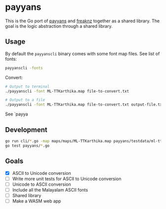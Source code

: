 # payyans

This is the Go port of [payyans](https://github.com/smc/payyans) and [freaknz](https://gitlab.com/kannanvm/freaknz-qt) together as a shared library. The goal is the logic abstraction through a shared library.

## Usage

By default the `payyanscli` binary comes with some font map files. See list of fonts:

```bash
payyanscli -fonts
```

Convert:

```bash
# Output to terminal
./payyanscli -font ML-TTKarthika.map file-to-convert.txt

# Output to a file
./payyanscli -font ML-TTKarthika.map file-to-convert.txt output-file.txt
```

See `payya

## Development

```bash
go run cli/*.go -map maps/maps/ML-TTKarthika.map payyans/testdata/ml-ttkarthika.txt
go test payyans/*.go
```

## Goals

- [x] ASCII to Unicode conversion
- [ ] Write more unit tests for ASCII to Unicode conversion
- [ ] Unicode to ASCII conversion
- [ ] Include all the Malayalam ASCII fonts
- [ ] Shared library
- [ ] Make a WASM web app
